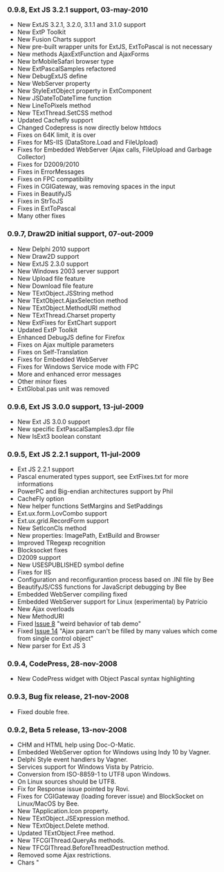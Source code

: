 ### 0.9.8, Ext JS 3.2.1 support, 03-may-2010 ###

  * New ExtJS 3.2.1, 3.2.0, 3.1.1 and 3.1.0 support
  * New ExtP Toolkit
  * New Fusion Charts support
  * New pre-built wrapper units for ExtJS, ExtToPascal is not necessary
  * New methods AjaxExtFunction and AjaxForms
  * New brMobileSafari browser type
  * New ExtPascalSamples refactored
  * New DebugExtJS define
  * New WebServer property
  * New StyleExtObject property in ExtComponent
  * New JSDateToDateTime function
  * New LineToPixels method
  * New TExtThread.SetCSS method
  * Updated Cachefly support
  * Changed Codepress is now directly below httdocs
  * Fixes on 64K limit, it is over
  * Fixes for MS-IIS (DataStore.Load and FileUpload)
  * Fixes for Embedded WebServer (Ajax calls, FileUpload and Garbage Collector)
  * Fixes for D2009/2010
  * Fixes in ErrorMessages
  * Fixes on FPC compatibility
  * Fixes in CGIGateway, was removing spaces in the input
  * Fixes in BeautifyJS
  * Fixes in StrToJS
  * Fixes in ExtToPascal
  * Many other fixes

### 0.9.7, Draw2D initial support, 07-out-2009 ###

  * New Delphi 2010 support
  * New Draw2D support
  * New ExtJS 2.3.0 support
  * New Windows 2003 server support
  * New Upload file feature
  * New Download file feature
  * New TExtObject.JSString method
  * New TExtObject.AjaxSelection method
  * New TExtObject.MethodURI method
  * New TExtThread.Charset property
  * New ExtFixes for ExtChart support
  * Updated ExtP Toolkit
  * Enhanced DebugJS define for Firefox
  * Fixes on Ajax multiple parameters
  * Fixes on Self-Translation
  * Fixes for Embedded WebServer
  * Fixes for Windows Service mode with FPC
  * More and enhanced error messages
  * Other minor fixes
  * ExtGlobal.pas unit was removed

### 0.9.6, Ext JS 3.0.0 support, 13-jul-2009 ###

  * New Ext JS 3.0.0 support
  * New specific ExtPascalSamples3.dpr file
  * New IsExt3 boolean constant

### 0.9.5, Ext JS 2.2.1 support, 11-jul-2009 ###

  * Ext JS 2.2.1 support
  * Pascal enumerated types support, see ExtFixes.txt for more informations
  * PowerPC and Big-endian architectures support by Phil
  * CacheFly option
  * New helper functions SetMargins and SetPaddings
  * Ext.ux.form.LovCombo support
  * Ext.ux.grid.RecordForm support
  * New SetIconCls method
  * New properties: ImagePath, ExtBuild and Browser
  * Improved TRegexp recognition
  * Blocksocket fixes
  * D2009 support
  * New USESPUBLISHED symbol define
  * Fixes for IIS
  * Configuration and reconfigurantion process based on .INI file by Bee
  * BeautifyJS/CSS functions for JavaScript debugging by Bee
  * Embedded WebServer compiling fixed
  * Embedded WebServer support for Linux (experimental) by Patrício
  * New Ajax overloads
  * New MethodURI
  * Fixed [Issue 8](https://code.google.com/p/extpascal/issues/detail?id=8) "weird behavior of tab demo"
  * Fixed [Issue 14](https://code.google.com/p/extpascal/issues/detail?id=14) "Ajax param can't be filled by many values which come from single control object"
  * New parser for Ext JS 3

### 0.9.4, CodePress, 28-nov-2008 ###

  * New CodePress widget with Object Pascal syntax highlighting

### 0.9.3, Bug fix release, 21-nov-2008 ###

  * Fixed double free.

### 0.9.2, Beta 5 release, 13-nov-2008 ###

  * CHM and HTML help using Doc-O-Matic.
  * Embedded WebServer option for Windows using Indy 10 by Vagner.
  * Delphi Style event handlers by Vagner.
  * Services support for Windows Vista by Patricio.
  * Conversion from ISO-8859-1 to UTF8 upon Windows.
  * On Linux sources should be UTF8.
  * Fix for Response issue pointed by Rovi.
  * Fixes for CGIGateway (loading forever issue) and BlockSocket on Linux/MacOS by Bee.
  * New TApplication.Icon property.
  * New TExtObject.JSExpression method.
  * New TExtObject.Delete method.
  * Updated TExtObject.Free method.
  * New TFCGIThread.QueryAs methods.
  * New TFCGIThread.BeforeThreadDestruction method.
  * Removed some Ajax restrictions.
  * Chars "